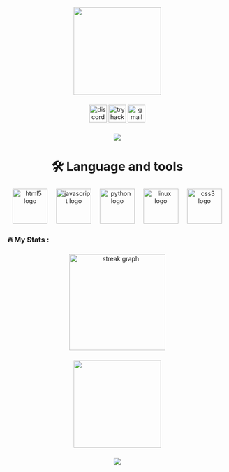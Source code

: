 <div align="center">
  <img height="200" src="https://pbs.twimg.com/profile_banners/1720344762492891136/1714504915/600x200"  />
</div>

###

<div align="center">
  <a href="https://discord.com/datboiylb" target="_blank">
    <img src="https://img.shields.io/static/v1?message=Discord&logo=discord&label=&color=7289DA&logoColor=white&labelColor=&style=for-the-badge" height="40" alt="discord logo"  />
  </a>
  <a href="https://tryhackme.com/r/manage-account/account-details" target="_blank">
    <img src="https://img.shields.io/static/v1?message=TryHackMe&logo=tryhackme&label=&color=D2042D&logoColor=white&labelColor=&style=for-the-badge" height="40" alt="tryhackme logo"  />
  </a>
  <a href="https://mail.google.com/mail/u/0/#search/ylbergovori%40gmail.com" target="_blank">
    <img src="https://img.shields.io/static/v1?message=Gmail&logo=gmail&label=&color=D14836&logoColor=white&labelColor=&style=for-the-badge" height="40" alt="gmail logo"  />
  </a>
</div>

###

<div align="center">
  <img src="https://visitor-badge.laobi.icu/badge?page_id=dbylberi.dbylberi&"  />
</div>

###

<h1 align="center">🛠 Language and tools</h1>

###

<div align="center">
  <img src="https://cdn.jsdelivr.net/gh/devicons/devicon/icons/html5/html5-original.svg" height="80" alt="html5 logo"  />
  <img width="12" />
  <img src="https://cdn.jsdelivr.net/gh/devicons/devicon/icons/javascript/javascript-original.svg" height="80" alt="javascript logo"  />
  <img width="12" />
  <img src="https://cdn.jsdelivr.net/gh/devicons/devicon/icons/python/python-original.svg" height="80" alt="python logo"  />
  <img width="12" />
  <img src="https://cdn.jsdelivr.net/gh/devicons/devicon/icons/linux/linux-original.svg" height="80" alt="linux logo"  />
  <img width="12" />
  <img src="https://cdn.jsdelivr.net/gh/devicons/devicon/icons/css3/css3-original.svg" height="80" alt="css3 logo"  />
</div>

###

<h3 align="left">🔥   My Stats :</h3>

###

<div align="center">
  <img src="https://streak-stats.demolab.com?user=dbylberi&locale=en&mode=daily&theme=dark&hide_border=false&border_radius=5&order=3" height="220" alt="streak graph"  />
</div>

###

<div align="center">
  <img height="200" src="https://media3.giphy.com/media/v1.Y2lkPTc5MGI3NjExN3dudzI5a21mNmpseGlhbmQ0dHMyYmpnbmh0N3puc3B5N2R5b3BubCZlcD12MV9pbnRlcm5hbF9naWZfYnlfaWQmY3Q9Zw/ND6xkVPaj8tHO/giphy.gif"  />
</div>

###

<div align="center">
  <img src="https://profile-counter.glitch.me/dbylberi/count.svg?"  />
</div>

###

